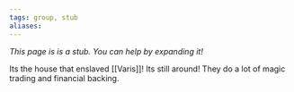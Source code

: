 ```yaml
---
tags: group, stub
aliases:
---
```

*This page is is a stub. You can help by expanding it!*

Its the house that enslaved [[Varis]]! Its still around! They do a lot of magic trading and financial backing.